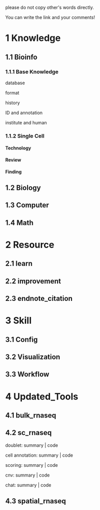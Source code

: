please do not copy other's words directly.

You can write the link and your comments!

# 1 Knowledge

## 1.1 Bioinfo

### 1.1.1 Base Knowledge

database

format

history

ID and annotation

institute and human


### 1.1.2 Single Cell

#### Technology


#### Review


#### Finding


## 1.2 Biology

## 1.3 Computer

## 1.4 Math

# 2 Resource

## 2.1 learn

## 2.2 improvement

## 2.3 endnote_citation

# 3 Skill

## 3.1 Config

## 3.2 Visualization

## 3.3 Workflow

# 4 Updated_Tools

## 4.1 bulk_rnaseq

## 4.2 sc_rnaseq

doublet: summary | code

cell annotation: summary | code

scoring: summary | code

cnv: summary | code

chat: summary | code

## 4.3 spatial_rnaseq
